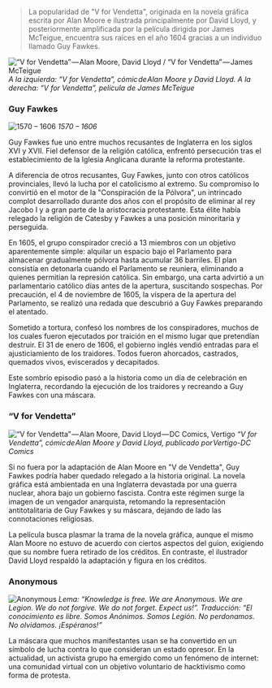 >La popularidad de "V for Vendetta", originada en la novela gráfica escrita por Alan Moore e ilustrada principalmente por David Lloyd, y posteriormente amplificada por la película dirigida por James McTeigue, encuentra sus raíces en el año 1604 gracias a un individuo llamado Guy Fawkes.


![“V for Vendetta” — Alan Moore, David Lloyd / “V for Vendetta” — James McTeigue]({{site.baseurl}}/img/posts/in-post/2015-09-10-Guy-Fawkes-V-for-vendetta-Anonymous/2015-09-10-Guy-Fawkes-V-for-vendetta-Anonymous-1.jpg)
*A la izquierda: “V for Vendetta”, cómic de Alan Moore y David Lloyd. A la derecha:  “V for Vendetta”, película de James McTeigue*


### Guy Fawkes
![1570 – 1606]({{site.baseurl}}/img/posts/in-post/2015-09-10-Guy-Fawkes-V-for-vendetta-Anonymous/2015-09-10-Guy-Fawkes-V-for-vendetta-Anonymous-2.jpg)
*1570 – 1606*

Guy Fawkes fue uno entre muchos recusantes de Inglaterra en los siglos XVI y XVII. Fiel defensor de la religión católica, enfrentó persecución tras el establecimiento de la Iglesia Anglicana durante la reforma protestante.

A diferencia de otros recusantes, Guy Fawkes, junto con otros católicos provinciales, llevó la lucha por el catolicismo al extremo. Su compromiso lo convirtió en el motor de la "Conspiración de la Pólvora", un intrincado complot desarrollado durante dos años con el propósito de eliminar al rey Jacobo I y a gran parte de la aristocracia protestante. Esta élite había relegado la religión de Catesby y Fawkes a una posición minoritaria y perseguida.

En 1605, el grupo conspirador creció a 13 miembros con un objetivo aparentemente simple: alquilar un espacio bajo el Parlamento para almacenar gradualmente pólvora hasta acumular 36 barriles. El plan consistía en detonarla cuando el Parlamento se reuniera, eliminando a quienes permitían la represión católica. Sin embargo, una carta advirtió a un parlamentario católico días antes de la apertura, suscitando sospechas. Por precaución, el 4 de noviembre de 1605, la víspera de la apertura del Parlamento, se realizó una redada que descubrió a Guy Fawkes preparando el atentado.

Sometido a tortura, confesó los nombres de los conspiradores, muchos de los cuales fueron ejecutados por traición en el mismo lugar que pretendían destruir. El 31 de enero de 1606, el gobierno inglés vendió entradas para el ajusticiamiento de los traidores. Todos fueron ahorcados, castrados, quemados vivos, eviscerados y decapitados.

Este sombrío episodio pasó a la historia como un día de celebración en Inglaterra, recordando la ejecución de los traidores y recreando a Guy Fawkes con una máscara.


### “V for Vendetta”
![“V for Vendetta” — Alan Moore, David Lloyd — DC Comics, Vertigo]({{site.baseurl}}/img/posts/in-post/2015-09-10-Guy-Fawkes-V-for-vendetta-Anonymous/2015-09-10-Guy-Fawkes-V-for-vendetta-Anonymous-3.jpg)
*“V for Vendetta”, cómic de Alan Moore y David Lloyd, publicado por Vertigo-DC Comics*

Si no fuera por la adaptación de Alan Moore en "V de Vendetta", Guy Fawkes podría haber quedado relegado a la historia original. La novela gráfica está ambientada en una Inglaterra devastada por una guerra nuclear, ahora bajo un gobierno fascista. Contra este régimen surge la imagen de un vengador anarquista, retomando la representación antitotalitaria de Guy Fawkes y su máscara, dejando de lado las connotaciones religiosas.

La película busca plasmar la trama de la novela gráfica, aunque el mismo Alan Moore no estuvo de acuerdo con ciertos aspectos del guion, exigiendo que su nombre fuera retirado de los créditos. En contraste, el ilustrador David Lloyd respaldó la adaptación y figura en los créditos.


### Anonymous
![Anonymous]({{site.baseurl}}/img/posts/in-post/2015-09-10-Guy-Fawkes-V-for-vendetta-Anonymous/2015-09-10-Guy-Fawkes-V-for-vendetta-Anonymous-4.jpg)
*Lema: “Knowledge is free. We are Anonymous. We are Legion. We do not forgive. We do not forget. Expect us!”. Traducción: “El conocimiento es libre. Somos Anónimos. Somos Legión. No perdonamos. No olvidamos. ¡Espéranos!”*

La máscara que muchos manifestantes usan se ha convertido en un símbolo de lucha contra lo que consideran un estado opresor. En la actualidad, un activista grupo ha emergido como un fenómeno de internet: una comunidad virtual con un objetivo voluntario de hacktivismo como forma de protesta.